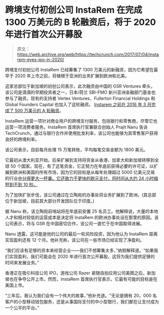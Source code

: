 # 跨境支付初创公司 InstaRem 在完成 1300 万美元的 B 轮融资后，将于 2020 年进行首次公开募股

> 原文：<https://web.archive.org/web/https://techcrunch.com/2017/07/04/instarem-eyes-ipo-in-2020/>

跨境支付初创公司 InstaRem 已经筹集了 1300 万美元的新融资，因为它希望在最早于 2020 年上市之前，将植根于亚洲的业务扩展到欧洲和北美。

这家总部位于新加坡的初创公司表示，此次融资由中国的 GSR Ventures 牵头，该公司是滴滴的早期投资者之一，日本/荷兰 SBI-FMO 新兴亚洲金融部门基金也参与了融资。现有的支持者 Vertex Ventures、Fullerton Financial Holdings 和 Global Founders Capital 也加入了这轮融资。 [Instarem 之前在 2016 年 3 月完成了 500 万美元的 A 轮融资](https://web.archive.org/web/20230312130713/https://techcrunch.com/2016/03/15/instarem-raises-5m-to-make-overseas-money-transfers-cheaper-and-faster-in-asia/)。

InstaRem 运营一项针对商业用户的跨境支付服务，包括银行和零售商，尽管它也运营一项消费者服务。InstaRem 首席执行官兼联合创始人 Prajit Nanu 告诉 TechCrunch，通过与银行合作并使用批发利率，该公司也能够为其零售客户获得良好的跨境利率。

该公司表示，目前每月处理 15 万笔转账，平均每笔交易金额为 1800 美元。

它最初从澳大利亚开始，后来扩展到支持将资金从香港、加拿大和新加坡转移到全球 50 个国家。现在，有了这笔资金，它正努力在年底前获得必要的许可证，以扩展到欧洲和美国的所有市场，因为它的目标是从每年处理超过 5000 亿美元交易的行业[中分得更大一杯羹。它还致力于更快的欧元支付，将时间从大约 24 小时缩短到不到 10 秒。](https://web.archive.org/web/20230312130713/http://www.worldbank.org/en/news/press-release/2017/04/21/remittances-to-developing-countries-decline-for-second-consecutive-year)

为了加快扩张步伐，该公司通过在立陶宛的办事处将业务扩展到了欧洲。(其总部位于新加坡，目前其大部分开发团队位于印度。)

据 Nanu 称，该立陶宛前哨站将在年底前安置 25 名员工。他解释说，大量的本地人才和相对较低的运营成本是决定将 InstaRem 的欧洲办事处设在那里的原因。该公司表示，将与 GSR 在中国密切合作，该公司一直忙于在中国取得进展。

Nanu 透露，这可能是他的公司的最后一轮风险投资，因为他认为 InstaRem 距离实现盈利还有 12 个月。他补充称，该公司在一些市场已经实现了净盈利。

“我们应该有足够的资本来经营企业——我们不想筹集太多，”纳努解释道。“如果我们实现盈利，我们可能会在 2020 年进行首次公开募股，这将为我们提供足够的时间来发展业务。”

香港正在吸引科技公司 IPO，游戏公司 Razer 紧随自拍应用公司美图之后，新加坡也在争夺公开上市。然而，InstaRem 首席执行官表示，它最有可能的目标是在美国上市。

“三年后，我认为我们会有一个伟大的故事，”他补充道。“无论是拥有 20，000 名客户的小型移动钱包服务，还是从事国际支付的中小型银行，我们都在让支付成为一个公平的平台。”